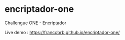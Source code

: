 # encriptador-one
Challengue ONE - Encriptador

Live demo : https://francobrb.github.io/encriptador-one/
